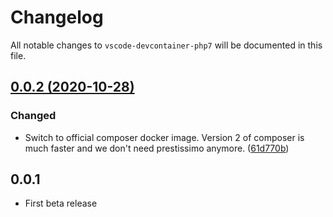 # Changelog

All notable changes to `vscode-devcontainer-php7` will be documented in this file.

## [0.0.2 (2020-10-28)](https://github.com/ilanco/vscode-devcontainer-php7/compare/0.0.1...0.0.2)

### Changed
- Switch to official composer docker image. Version 2 of composer is much faster and we don't need prestissimo anymore. ([61d770b](https://github.com/ilanco/vscode-devcontainer-php7/commit/61d770b0b8188abe80f3170aa7bba40f61331634))

## 0.0.1
- First beta release